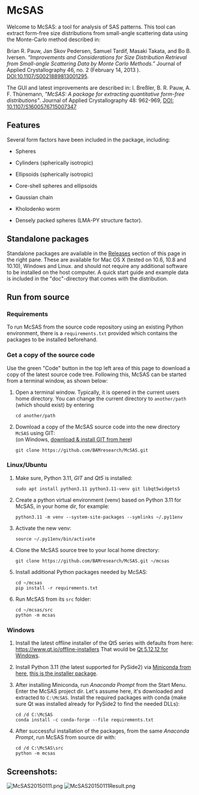 # McSAS

Welcome to McSAS: a tool for analysis of SAS patterns. 
This tool can extract form-free size distributions from small-angle scattering data using the Monte-Carlo method described in:

Brian R. Pauw, Jan Skov Pedersen, Samuel Tardif, Masaki Takata, and Bo B. Iversen. *“Improvements and Considerations for Size Distribution Retrieval from Small-angle Scattering Data by Monte Carlo Methods.”* Journal of Applied Crystallography 46, no. 2 (February 14, 2013    ). [DOI:10.1107/S0021889813001295](http://dx.doi.org/10.1107/S0021889813001295).

The GUI and latest improvements are described in:
I. Breßler, B. R. Pauw, A. F. Thünemann, *"McSAS: A package for extracting quantitative form-free distributions"*. Journal of Applied Crystallography 48: 962-969, [DOI: 10.1107/S1600576715007347](http://dx.doi.org/10.1107/S1600576715007347)

## Features

Several form factors have been included in the package, including:

- Spheres

- Cylinders (spherically isotropic)

- Ellipsoids (spherically isotropic)

- Core-shell spheres and ellipsoids

- Gaussian chain

- Kholodenko worm

- Densely packed spheres (LMA-PY structure factor). 

## Standalone packages

Standalone packages are available in the [Releases](https://bitbucket.org/pkwasniew/mcsas/downloads) section of this page in the right pane. 
These are available for Mac OS X (tested on 10.6, 10.8 and 10.10), Windows and Linux. 
and should not require any additional software to be installed on the host computer. 
A quick start guide and example data is included in the "doc"-directory that comes with the distribution. 

## Run from source

### Requirements

To run McSAS from the source code repository using an existing Python environment,
there is a `requirements.txt` provided which contains the packages to be installed beforehand.

### Get a copy of the source code

Use the green "Code" button in the top left area of this page to download a copy of the latest source code tree.
Following this, McSAS can be started from a terminal window, as shown below:

1. Open a terminal window. Typically, it is opened in the current users home directory.
  You can change the current directory to `another/path` (which should exist) by entering
    ```
    cd another/path
    ```
2. Download a copy of the McSAS source code into the new directory `McSAS` using GIT:  
    (on Windows, [download & install GIT from here](https://git-scm.com/download/win))
    ```
    git clone https://github.com/BAMresearch/McSAS.git
    ```
### Linux/Ubuntu

1. Make sure, Python 3.11, *GIT* and *Qt5* is installed:
    ```
    sudo apt install python3.11 python3.11-venv git libqt5widgets5
    ```
2. Create a python virtual environment (venv) based on Python 3.11 for McSAS, in your home dir, for example:
    ```
    python3.11 -m venv --system-site-packages --symlinks ~/.py11env
    ```
3. Activate the new venv:
    ```
    source ~/.py11env/bin/activate
    ```
4. Clone the McSAS source tree to your local home directory:
    ```
    git clone https://github.com/BAMresearch/McSAS.git ~/mcsas
    ```
4. Install additional Python packages needed by McSAS:
    ```
    cd ~/mcsas
    pip install -r requirements.txt
    ```
5. Run McSAS from its `src` folder:
    ```
    cd ~/mcsas/src
    python -m mcsas
    ```

### Windows

1. Install the latest offline installer of the Qt5 series with defaults from here: https://www.qt.io/offline-installers
   That would be [Qt 5.12.12 for Windows](https://download.qt.io/archive/qt/5.12/5.12.12/qt-opensource-windows-x86-5.12.12.exe).

2. Install Python 3.11 (the latest supported for PySide2) via [Miniconda from here](https://docs.anaconda.com/free/miniconda/miniconda-other-installer-links/), [this is the installer package](https://repo.anaconda.com/miniconda/Miniconda3-py311_24.3.0-0-Windows-x86_64.exe).

3. After installing Miniconda, run _Anaconda Prompt_ from the Start Menu. Enter the McSAS project dir. Let's assume here, it's downloaded and extracted to `C:\McSAS`. Install the required packages with conda (make sure Qt was installed already for PySide2 to find the needed DLLs):
    ```
    cd /d C:\McSAS
    conda install -c conda-forge --file requirements.txt
    ```
4. After successful installation of the packages, from the same _Anaconda Prompt_, run McSAS from source dir with:
    ```
    cd /d C:\McSAS\src
    python -m mcsas
    ```
## Screenshots: ###

![McSAS20150111.png](https://bitbucket.org/repo/jkGXGq/images/2699194750-McSAS20150111.png)
![McSAS20150111Result.png](https://bitbucket.org/repo/jkGXGq/images/4000224154-McSAS20150111Result.png)
